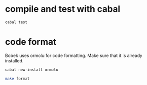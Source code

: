 # compile and test with cabal

``` bash
cabal test
```

# code format

Bobek uses ormolu for code formatting.  Make sure that it is already installed.
``` bash
cabal new-install ormolu
```

``` bash
make format
```
